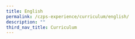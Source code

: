 ```yaml
---
title: English
permalink: /czps-experience/curriculum/english/
description: ""
third_nav_title: Curriculum
---
```

